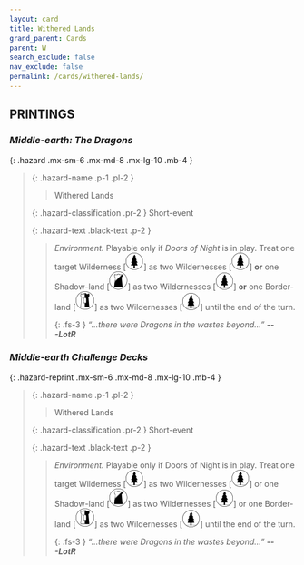 ```yaml
---
layout: card
title: Withered Lands
grand_parent: Cards
parent: W
search_exclude: false
nav_exclude: false
permalink: /cards/withered-lands/
---
```


## PRINTINGS


### _Middle-earth: The Dragons_

{: .hazard .mx-sm-6 .mx-md-8 .mx-lg-10 .mb-4 }
> {: .hazard-name .p-1 .pl-2 }
> > <div class="hazard-mp"></div>
> > <div class="card-name">Withered Lands</div>
>
> {: .hazard-classification .pr-2 }
> Short-event
>
> {: .hazard-text .black-text .p-2 }
> > _Environment._ Playable only if _Doors of Night_ is in play. Treat one target Wilderness \[![](/assets/images/wilderness.svg)] as two Wildernesses \[![](/assets/images/wilderness.svg)] **or** one Shadow-land \[![](/assets/images/shadow-land.svg)] as two Wildernesses \[![](/assets/images/wilderness.svg)] **or** one Border-land \[![](/assets/images/border-land.svg)] as two Wildernesses \[![](/assets/images/wilderness.svg)] until the end of the turn. 
> > 
> > {: .fs-3 } 
> > _“...there were Dragons in the wastes beyond...”_ ***---&#65279;LotR*** 
>

### _Middle-earth Challenge Decks_

{: .hazard-reprint .mx-sm-6 .mx-md-8 .mx-lg-10 .mb-4 }
> {: .hazard-name .p-1 .pl-2 }
> > <div class="hazard-mp"></div>
> > <div class="card-name">Withered Lands</div>
>
> {: .hazard-classification .pr-2 }
> Short-event
>
> {: .hazard-text .black-text .p-2 }
> > _Environment._ Playable only if Doors of Night is in play. Treat one target Wilderness \[![](/assets/images/wilderness.svg)] as two Wildernesses \[![](/assets/images/wilderness.svg)] or one Shadow-land \[![](/assets/images/shadow-land.svg)] as two Wildernesses \[![](/assets/images/wilderness.svg)] or one Border-land \[![](/assets/images/border-land.svg)] as two Wildernesses \[![](/assets/images/wilderness.svg)] until the end of the turn. 
> > 
> > {: .fs-3 } 
> > _“...there were Dragons in the wastes beyond...”_ ***---&#65279;LotR*** 
>
